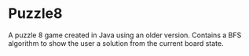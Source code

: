 # Puzzle8
A puzzle 8 game created in Java using an older version. Contains a BFS algorithm to show the user a solution from the current board state.
